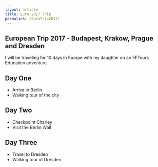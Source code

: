 ```yaml
---
layout: article
title: Euro 2017 Trip
permalink: /EuroTrip2017/
---
```

European Trip 2017 - Budapest, Krakow, Prague and Dresden
---------------------------------------------------------

I will be traveling for 10 days in Euorpe with my daughter on an EFTours Education adventure.  

Day One
-------
* Arrive in Berlin
* Walking tour of the city

Day Two
-------
* Checkpoint Charley
* Visit the Berlin Wall

Day Three
---------
* Travel to Dresden
* Walking tour of Dresden

